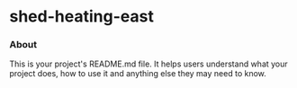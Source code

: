 shed-heating-east
=================

### About

This is your project's README.md file. It helps users understand what your
project does, how to use it and anything else they may need to know.